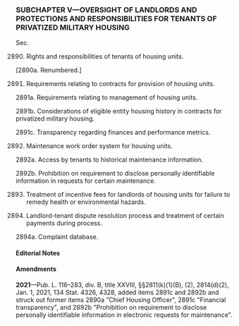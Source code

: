 ### SUBCHAPTER V—OVERSIGHT OF LANDLORDS AND PROTECTIONS AND RESPONSIBILITIES FOR TENANTS OF PRIVATIZED MILITARY HOUSING ###

Sec.

2890. Rights and responsibilities of tenants of housing units.

[2890a. Renumbered.]

2891. Requirements relating to contracts for provision of housing units.

2891a. Requirements relating to management of housing units.

2891b. Considerations of eligible entity housing history in contracts for privatized military housing.

2891c. Transparency regarding finances and performance metrics.

2892. Maintenance work order system for housing units.

2892a. Access by tenants to historical maintenance information.

2892b. Prohibition on requirement to disclose personally identifiable information in requests for certain maintenance.

2893. Treatment of incentive fees for landlords of housing units for failure to remedy health or environmental hazards.

2894. Landlord-tenant dispute resolution process and treatment of certain payments during process.

2894a. Complaint database.

#### **Editorial Notes** ####

#### Amendments ####

**2021**—Pub. L. 116–283, div. B, title XXVIII, §§2811(k)(1)(B), (2), 2814(d)(2), Jan. 1, 2021, 134 Stat. 4326, 4328, added items 2891c and 2892b and struck out former items 2890a "Chief Housing Officer", 2891c "Financial transparency", and 2892b "Prohibition on requirement to disclose personally identifiable information in electronic requests for maintenance".